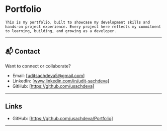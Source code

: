 # Portfolio

```
This is my portfolio, built to showcase my development skills and hands-on project experience. Every project here reflects my commitment to learning, building, and growing as a developer.
```

---

## 📬 Contact

Want to connect or collaborate?

-   Email: [uditsachdeva5@gmail.com]
-   LinkedIn: [www.linkedin.com/in/udit-sachdeva]
-   GitHub: [https://github.com/usachdeva]

---

## Links

-   GitHub: [https://github.com/usachdeva/Portfolio]

---
